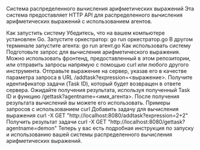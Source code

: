 Система распределенного вычисления арифметических выражений
Эта система предоставляет HTTP API для распределенного вычисления арифметических выражений с использованием агентов.

Как запустить систему
Убедитесь, что на вашем компьютере установлен Go.
Запустите оркестратор:
go run оркестратор.go
В другом терминале запустите агента:
go run агент.go
Как использовать систему
Подготовьте запрос для вычисления арифметического выражения. Можно использовать фронтенд, предоставленный в этом репозитории, или отправить запросы напрямую с помощью curl или любого другого инструмента.
Отправьте выражение на сервер, указав его в качестве параметра запроса в URL /addtask?expression=<выражение>.
Получите идентификатор задачи (Task ID), который будет возвращен в ответе сервера.
Ожидайте получения результата, используя полученный Task ID и функцию /gettask?agentname=<имя_агента>.
После получения результата вычислений вы можете его использовать.
Примеры запросов с использованием curl
Добавить задачу для вычисления выражения
curl -X GET "http://localhost:8080/addtask?expression=2+2"
Получить результат задачи
curl -X GET "http://localhost:8080/gettask?agentname=demon"
Теперь у вас есть подробная инструкция по запуску и использованию вашей системы распределенного вычисления арифметических выражений.
